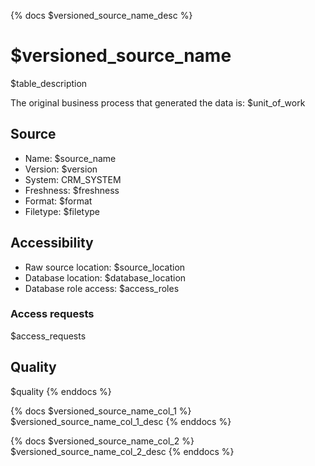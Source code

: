 {% docs $versioned_source_name_desc %}

# $versioned_source_name
$table_description

The original business process that generated the data is: $unit_of_work

## Source
- Name: $source_name
- Version: $version
- System: CRM_SYSTEM
- Freshness: $freshness
- Format: $format
- Filetype: $filetype

## Accessibility
- Raw source location: $source_location
- Database location: $database_location
- Database role access: $access_roles

### Access requests
$access_requests

## Quality
$quality
{% enddocs %}

{% docs $versioned_source_name_col_1 %}
$versioned_source_name_col_1_desc
{% enddocs %}

{% docs $versioned_source_name_col_2 %}
$versioned_source_name_col_2_desc
{% enddocs %}
